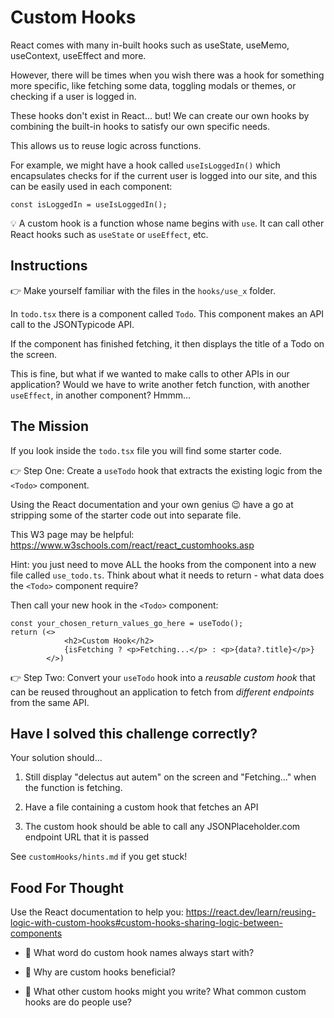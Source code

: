 # Custom Hooks

React comes with many in-built hooks such as useState, useMemo, useContext, useEffect and more.

However, there will be times when you wish there was a hook for something more specific, like fetching some data, toggling modals or themes, or checking if a user is logged in.

These hooks don't exist in React... but! We can create our own hooks by combining the built-in hooks to satisfy our own specific needs.

This allows us to reuse logic across functions.

For example, we might have a hook called `useIsLoggedIn()` which encapsulates checks for if the current user is logged into our site, and this can be easily used in each component:

```JSX
const isLoggedIn = useIsLoggedIn();
```

💡 A custom hook is a function whose name begins with `use`. It can call other React hooks such as `useState` or `useEffect`, etc.

## Instructions

👉 Make yourself familiar with the files in the `hooks/use_x` folder.

In `todo.tsx` there is a component called `Todo`. This component makes an API call to the JSONTypicode API.

If the component has finished fetching, it then displays the title of a Todo on the screen.

This is fine, but what if we wanted to make calls to other APIs in our application? Would we have to write another fetch function, with another `useEffect`, in another component? Hmmm...

## The Mission

If you look inside the `todo.tsx` file you will find some starter code.

👉 Step One: Create a `useTodo` hook that extracts the existing logic from the `<Todo>` component.

Using the React documentation and your own genius 😉 have a go at stripping some of the starter code out into separate file.

This W3 page may be helpful: https://www.w3schools.com/react/react_customhooks.asp

Hint: you just need to move ALL the hooks from the component into a new file called `use_todo.ts`. Think about what it needs to return - what data does the `<Todo>` component require?

Then call your new hook in the `<Todo>` component:

```JSX
const your_chosen_return_values_go_here = useTodo();
return (<>
			<h2>Custom Hook</h2>
			{isFetching ? <p>Fetching...</p> : <p>{data?.title}</p>}
		</>)
```

👉 Step Two: Convert your `useTodo` hook into a _reusable custom hook_ that can be reused throughout an application to fetch from _different endpoints_ from the same API.

## Have I solved this challenge correctly?

Your solution should...

1. Still display "delectus aut autem" on the screen and "Fetching..." when the function is fetching.

2. Have a file containing a custom hook that fetches an API

3. The custom hook should be able to call any JSONPlaceholder.com endpoint URL that it is passed

See `customHooks/hints.md` if you get stuck!

## Food For Thought

Use the React documentation to help you: https://react.dev/learn/reusing-logic-with-custom-hooks#custom-hooks-sharing-logic-between-components

-   🤔 What word do custom hook names always start with?

-   🤔 Why are custom hooks beneficial?

-   🤔 What other custom hooks might you write? What common custom hooks are do people use?
